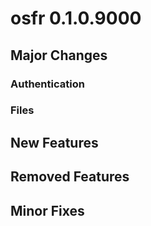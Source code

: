 # osfr 0.1.0.9000

## Major Changes

### Authentication

### Files

## New Features

## Removed Features

## Minor Fixes
